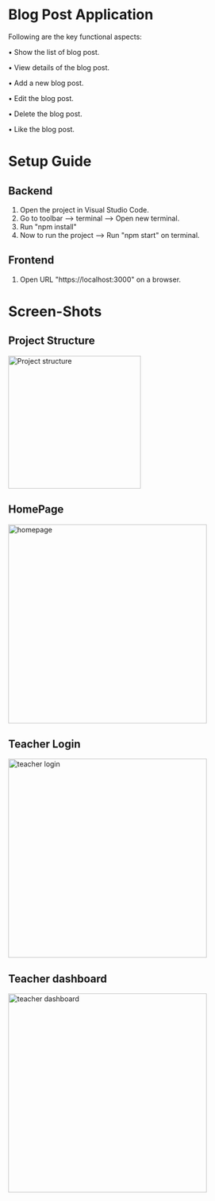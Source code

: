 # Blog Post Application
Following are the key functional aspects:

• Show the list of blog post.

• View details of the blog post.

• Add a new blog post.

• Edit the blog post.

• Delete the blog post.

• Like the blog post.
# Setup Guide 
  
## Backend 
1. Open the project in Visual Studio Code.
2. Go to toolbar --> terminal --> Open new terminal.
3. Run "npm install" 
4. Now to run the project --> Run "npm start" on terminal.
  
## Frontend
1. Open URL "https://localhost:3000" on a browser.

# Screen-Shots 

## Project Structure

<img width="267" alt="Project structure" src="https://firebasestorage.googleapis.com/v0/b/blog-post-nagarro.appspot.com/o/Add%20post.JPG?alt=media&token=ba274b5e-f2cf-4ec3-877f-f526bff89ce5">

## HomePage 

<img width="400" alt="homepage" src="https://user-images.githubusercontent.com/63288542/149562845-9e15edce-4292-4ae7-9122-eb7c0e0da909.PNGhttps://firebasestorage.googleapis.com/v0/b/blog-post-nagarro.appspot.com/o/Edit%20post.JPG?alt=media&token=1bb4a209-33e0-4391-8461-64414ed6151f">

## Teacher Login 

<img width="400" alt="teacher login" src="https://firebasestorage.googleapis.com/v0/b/blog-post-nagarro.appspot.com/o/Home.JPG?alt=media&token=4f3d87ad-1601-4696-a6de-6280086fceae">

## Teacher dashboard

<img width="400" alt="teacher dashboard" src="https://firebasestorage.googleapis.com/v0/b/blog-post-nagarro.appspot.com/o/View%20Post.JPG?alt=media&token=c55785cb-87e8-49cc-b38b-a1216bbafba7">

